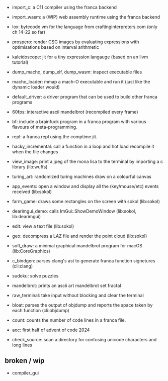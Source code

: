 - import_c: a C11 compiler using the franca backend
- import_wasm: a (WIP) web assembly runtime using the franca backend
- lox: bytecode vm for the language from craftinginterpreters.com (only ch 14-22 so far)

- prospero: render CSG images by evaluating expressions with optimisations based on interval arithmetic
- kaleidoscope: jit for a tiny expression langauge (based on an llvm tutorial)
- dump_macho, dump_elf, dump_wasm: inspect executable files
- macho_loader: mmap a mach-O executable and run it (just like the dynamic loader would)
- default_driver: a driver program that can be used to build other franca programs 
- 60fps: interactive ascii mandelbrot (recompiled every frame)
- bf: include a brainfuck program in a franca program with various flavours of meta-programming. 
- repl: a franca repl using the comptime jit.
- hacky_incremental: call a function in a loop and hot load recompile it when the file changes
- view_image: print a jpeg of the mona lisa to the terminal by importing a c library (lib:wuffs)
- turing_art: randomized turing machines draw on a colourful canvas

- app_events: open a window and display all the (key/mouse/etc) events received (lib:sokol)
- farm_game: draws some rectangles on the screen with sokol (lib:sokol)
- dearimgui_demo: calls ImGui::ShowDemoWindow (lib:sokol, lib:dearimgui)
- edit: view a text file (lib:sokol)
- geo: decompress a LAZ file and render the point cloud (lib:sokol)
- soft_draw: a minimal graphical mandelbrot program for macOS (lib:CoreGraphics)

- c_bindgen: parses clang's ast to generate franca function signetures (cli:clang)
- sudoku: solve puzzles 
- mandelbrot: prints an ascii art mandelbrot set fractal
- raw_terminal: take input without blocking and clear the terminal
- bloat: parses the output of objdump and reports the space taken by each function (cli:objdump)
- count: counts the number of code lines in a franca file.
- aoc: first half of advent of code 2024
- check_source: scan a directory for confusing unicode characters and long lines 

## broken / wip

- compiler_gui

